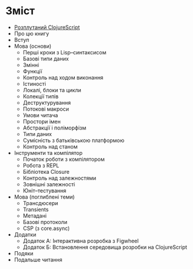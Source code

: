 # Зміст

* [Розплутаний ClojureScript](/README.md)
* Про цю книгу
* Вступ
* Мова (основи)
  * Перші кроки з Lisp–синтаксисом
  * Базові типи даних
  * Змінні
  * Функції
  * Контроль над ходом виконання
  * Істиності
  * Локалі, блоки та цикли
  * Колекції типів
  * Деструктурування
  * Потокові макроси
  * Умови читача
  * Простори імен
  * Абстракції і поліморфізм
  * Типи даних
  * Сумісність з батьківською платформою
  * Контроль над станом
* Інструменти та компілятор
  * Початок роботи з компілятором
  * Робота з REPL
  * Бібліотека Closure
  * Контроль над залежностями
  * Зовнішні залежності
  * Юніт–тестування
* Мова (поглиблені теми)
  * Трансдюсери
  * Transients
  * Метадані
  * Базові протоколи
  * CSP (з core.async)
* Додатки
  * Додаток А: Інтерактивна розробка з Figwheel
  * Додаток Б: Встановлення середовища розробки на ClojureScript
* Подяки
* Подальше читання
